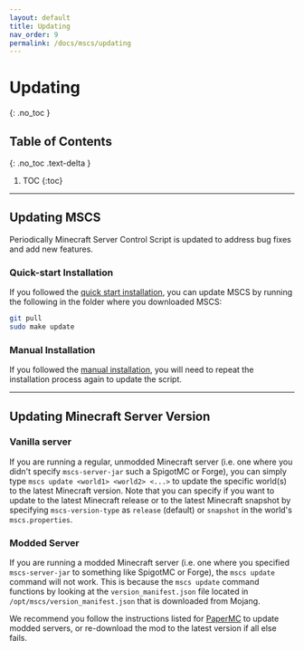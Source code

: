 ```yaml
---
layout: default
title: Updating
nav_order: 9
permalink: /docs/mscs/updating
---
```


# Updating
{: .no_toc }

## Table of Contents
{: .no_toc .text-delta }

1. TOC
{:toc}

---

## Updating MSCS

Periodically Minecraft Server Control Script is updated to address bug fixes and add new features.

### Quick-start Installation

If you followed the [quick start installation](installation#quick-start), you can update MSCS by running the following
in the folder where you downloaded MSCS:

```bash
git pull
sudo make update
```

### Manual Installation

If you followed the [manual installation](installation#manual-installation), you will need to repeat the installation
process again to update the script.

---

## Updating Minecraft Server Version

### Vanilla server

If you are running a regular, unmodded Minecraft server (i.e. one where you didn't specify `mscs-server-jar` such a
SpigotMC or Forge), you can simply type `mscs update <world1> <world2> <...>` to update the specific world(s) to the
latest Minecraft version. Note that you can specify if you want to update to the latest Minecraft release or to the
latest Minecraft snapshot by specifying `mscs-version-type` as `release` (default) or `snapshot` in the world's
`mscs.properties`.

### Modded Server

If you are running a modded Minecraft server (i.e. one where you specified `mscs-server-jar` to something like SpigotMC
or Forge), the `mscs update` command will not work. This is because the `mscs update` command functions by looking at
the `version_manifest.json` file located in `/opt/mscs/version_manifest.json` that is downloaded from Mojang.

We recommend you follow the instructions listed for [PaperMC](adjusting-world-server-properties/papermc) to update
modded servers, or re-download the mod to the latest version if all else fails.
